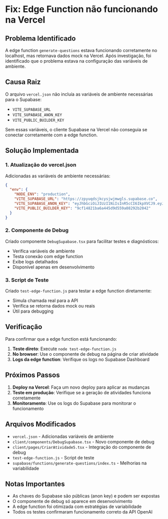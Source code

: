 # Fix: Edge Function não funcionando na Vercel

## Problema Identificado

A edge function `generate-questions` estava funcionando corretamente no localhost, mas retornava dados mock na Vercel. Após investigação, foi identificado que o problema estava na configuração das variáveis de ambiente.

## Causa Raiz

O arquivo `vercel.json` não incluía as variáveis de ambiente necessárias para o Supabase:
- `VITE_SUPABASE_URL`
- `VITE_SUPABASE_ANON_KEY`
- `VITE_PUBLIC_BUILDER_KEY`

Sem essas variáveis, o cliente Supabase na Vercel não conseguia se conectar corretamente com a edge function.

## Solução Implementada

### 1. Atualização do vercel.json

Adicionadas as variáveis de ambiente necessárias:

```json
{
  "env": {
    "NODE_ENV": "production",
    "VITE_SUPABASE_URL": "https://zpyuqdsjkcysjwjmwgls.supabase.co",
    "VITE_SUPABASE_ANON_KEY": "eyJhbGciOiJIUzI1NiIsInR5cCI6IkpXVCJ9.eyJpc3MiOiJzdXBhYmFzZSIsInJlZiI6InpweXVxZHNqa2N5c2p3am13Z2xzIiwicm9sZSI6ImFub24iLCJpYXQiOjE3NTUxMzM0NTMsImV4cCI6MjA3MDcwOTQ1M30.jS9EYdRZXZLH42wxPdT1wRuvboQ-TW7u0sF9jWV4e8I",
    "VITE_PUBLIC_BUILDER_KEY": "9cf14821ba6a445d9d559a08292b2042"
  }
}
```

### 2. Componente de Debug

Criado componente `DebugSupabase.tsx` para facilitar testes e diagnósticos:
- Verifica variáveis de ambiente
- Testa conexão com edge function
- Exibe logs detalhados
- Disponível apenas em desenvolvimento

### 3. Script de Teste

Criado `test-edge-function.js` para testar a edge function diretamente:
- Simula chamada real para a API
- Verifica se retorna dados mock ou reais
- Útil para debugging

## Verificação

Para confirmar que a edge function está funcionando:

1. **Teste direto**: Execute `node test-edge-function.js`
2. **No browser**: Use o componente de debug na página de criar atividade
3. **Logs da edge function**: Verifique os logs no Supabase Dashboard

## Próximos Passos

1. **Deploy na Vercel**: Faça um novo deploy para aplicar as mudanças
2. **Teste em produção**: Verifique se a geração de atividades funciona corretamente
3. **Monitoramento**: Use os logs do Supabase para monitorar o funcionamento

## Arquivos Modificados

- `vercel.json` - Adicionadas variáveis de ambiente
- `client/components/DebugSupabase.tsx` - Novo componente de debug
- `client/pages/CriarAtividade5.tsx` - Integração do componente de debug
- `test-edge-function.js` - Script de teste
- `supabase/functions/generate-questions/index.ts` - Melhorias na variabilidade

## Notas Importantes

- As chaves do Supabase são públicas (anon key) e podem ser expostas
- O componente de debug só aparece em desenvolvimento
- A edge function foi otimizada com estratégias de variabilidade
- Todos os testes confirmaram funcionamento correto da API OpenAI